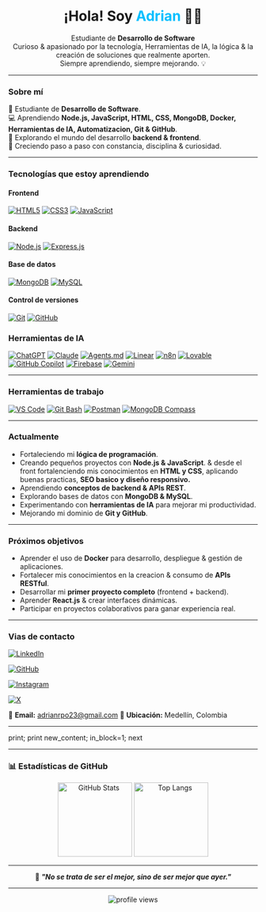 
<!-- Encabezado principal -->
<h1 align="center">¡Hola! Soy <span style="color:#00bfff;">Adrian</span> 👨‍💻</h1>

<p align="center">
  Estudiante de <strong>Desarrollo de Software</strong><br>
  Curioso & apasionado por la tecnología, Herramientas de IA, la lógica & la creación de soluciones que realmente aporten. <br>
  Siempre aprendiendo, siempre mejorando. 💡
</p>

---

### Sobre mí  

:pencil: Estudiante de **Desarrollo de Software**.  
:computer: Aprendiendo **Node.js, JavaScript, HTML, CSS, MongoDB, Docker, Herramientas de IA, Automatizacion, Git & GitHub**.  
:brain: Explorando el mundo del desarrollo **backend & frontend**.  
:muscle: Creciendo paso a paso con constancia, disciplina & curiosidad.  

---

### Tecnologías que estoy aprendiendo  

#### Frontend

[![HTML5](https://img.shields.io/badge/HTML5-E34F26?style=for-the-badge&logo=html5&logoColor=white)]()
[![CSS3](https://img.shields.io/badge/CSS3-1572B6?style=for-the-badge&logo=css3&logoColor=white)]()
[![JavaScript](https://img.shields.io/badge/JavaScript-F7DF1E?style=for-the-badge&logo=javascript&logoColor=black)]()

#### Backend

[![Node.js](https://img.shields.io/badge/Node.js-339933?style=for-the-badge&logo=nodedotjs&logoColor=white)]()
[![Express.js](https://img.shields.io/badge/Express.js-000000?style=for-the-badge&logo=express&logoColor=white)]()

#### Base de datos

[![MongoDB](https://img.shields.io/badge/MongoDB-47A248?style=for-the-badge&logo=mongodb&logoColor=white)]()
[![MySQL](https://img.shields.io/badge/MySQL-4479A1?style=for-the-badge&logo=mysql&logoColor=white)](https://www.mysql.com/)

#### Control de versiones

[![Git](https://img.shields.io/badge/Git-F05032?style=for-the-badge&logo=git&logoColor=white)]()
[![GitHub](https://img.shields.io/badge/GitHub-181717?style=for-the-badge&logo=github&logoColor=white)]()

### Herramientas de IA

[![ChatGPT](https://img.shields.io/badge/ChatGPT-74AA9C?style=for-the-badge&logo=openai&logoColor=white)]()
[![Claude](https://img.shields.io/badge/Claude-111111?style=for-the-badge&logo=anthropic&logoColor=white)]()
[![Agents.md](https://img.shields.io/badge/Agents.md-6C63FF?style=for-the-badge&logo=markdown&logoColor=white)]()
[![Linear](https://img.shields.io/badge/Linear-5E6AD2?style=for-the-badge&logo=linear&logoColor=white)]()
[![n8n](https://img.shields.io/badge/n8n-EA4B8B?style=for-the-badge&logo=n8n&logoColor=white)]()
[![Lovable](https://img.shields.io/badge/Lovable-FF66C4?style=for-the-badge&logo=heart&logoColor=white)]()
[![GitHub Copilot](https://img.shields.io/badge/Copilot-000000?style=for-the-badge&logo=githubcopilot&logoColor=white)]()
[![Firebase](https://img.shields.io/badge/Firebase-FFCA28?style=for-the-badge&logo=firebase&logoColor=black)]()
[![Gemini](https://img.shields.io/badge/Gemini-8E75FF?style=for-the-badge&logo=googlebard&logoColor=white)](https://gemini.google.com/)

---

### Herramientas de trabajo

[![VS Code](https://img.shields.io/badge/VS%20Code-007ACC?style=for-the-badge&logo=visualstudiocode&logoColor=white)]()
[![Git Bash](https://img.shields.io/badge/Git%20Bash-F05032?style=for-the-badge&logo=git&logoColor=white)]()
[![Postman](https://img.shields.io/badge/Postman-FF6C37?style=for-the-badge&logo=postman&logoColor=white)]()
[![MongoDB Compass](https://img.shields.io/badge/MongoDB%20Compass-47A248?style=for-the-badge&logo=mongodb&logoColor=white)]()

---

### Actualmente

- Fortaleciendo mi **lógica de programación**.  
- Creando pequeños proyectos con **Node.js & JavaScript**. & desde el front fortalenciendo mis conocimientos en **HTML y CSS**, aplicando buenas practicas, **SEO basico y diseño responsivo.**
- Aprendiendo **conceptos de backend & APIs REST**.  
- Explorando bases de datos con **MongoDB & MySQL**.
- Experimentando con **herramientas de IA** para mejorar mi productividad.
- Mejorando mi dominio de **Git y GitHub**.  

---

### Próximos objetivos

- Aprender el uso de **Docker** para desarrollo, despliegue & gestión de aplicaciones.
- Fortalecer mis conocimientos en la creacion & consumo de **APIs RESTful**.
- Desarrollar mi **primer proyecto completo** (frontend + backend).  
- Aprender **React.js** & crear interfaces dinámicas.  
- Participar en proyectos colaborativos para ganar experiencia real.  

---

### Vias de contacto

[![LinkedIn](https://img.shields.io/badge/LinkedIn-0A66C2?style=for-the-badge&logo=linkedin&logoColor=white)](https://www.linkedin.com/in/adrian-yesid-restrepo-8b9725382/)

[![GitHub](https://img.shields.io/badge/GitHub-181717?style=for-the-badge&logo=github&logoColor=white)](https://github.com/4DR14N-DEV)

[![Instagram](https://img.shields.io/badge/Instagram-E4405F?style=for-the-badge&logo=instagram&logoColor=white)](https://www.instagram.com/adrianrestrepo14/)

[![X](https://img.shields.io/badge/X-000000?style=for-the-badge&logo=x&logoColor=white)](https://x.com/4DR14N_DEV)

📧 **Email:** <adrianrpo23@gmail.com>
📍 **Ubicación:** Medellín, Colombia

---

<!--START_SECTION:inspiracion-->
print;
              print new_content;
              in_block=1;
              next
<!--END_SECTION:inspiracion-->

---

### 📊 Estadísticas de GitHub  

<p align="center">
  <img height="150" src="https://github-readme-stats.vercel.app/api?username=4DR14N-DEV&show_icons=true&theme=tokyonight&hide_border=true" alt="GitHub Stats" />
  <img height="150" src="https://github-readme-stats.vercel.app/api/top-langs/?username=4DR14N-DEV&layout=compact&theme=tokyonight&hide_border=true" alt="Top Langs" />
</p>

---

<p align="center">
  💭 <em><strong>"No se trata de ser el mejor, sino de ser mejor que ayer."</strong></em>  
</p>

---

<p align="center">
  <img src="https://komarev.com/ghpvc/?username=4DR14N-DEV&color=blueviolet&style=flat" alt="profile views" />
</p>

